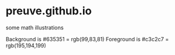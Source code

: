 # preuve.github.io
some math illustrations

Background is #635351 = rgb(99,83,81)
Foreground is #c3c2c7 = rgb(195,194,199)